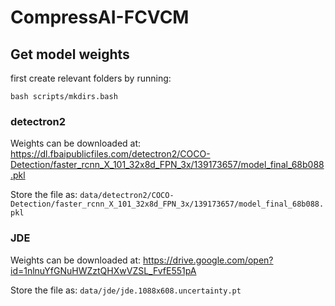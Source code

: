 # CompressAI-FCVCM


## Get model weights

first create relevant folders by running:
```
bash scripts/mkdirs.bash
```

### detectron2
Weights can be downloaded at:
https://dl.fbaipublicfiles.com/detectron2/COCO-Detection/faster_rcnn_X_101_32x8d_FPN_3x/139173657/model_final_68b088.pkl

Store the file as:
`data/detectron2/COCO-Detection/faster_rcnn_X_101_32x8d_FPN_3x/139173657/model_final_68b088.pkl`


### JDE
Weights can be downloaded at:
https://drive.google.com/open?id=1nlnuYfGNuHWZztQHXwVZSL_FvfE551pA

Store the file as:
`data/jde/jde.1088x608.uncertainty.pt`
